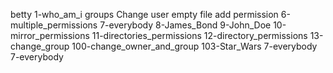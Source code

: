 betty 1-who_am_i groups Change user empty file add permission 6-multiple_permissions 7-everybody 8-James_Bond 9-John_Doe
10-mirror_permissions
 11-directories_permissions
12-directory_permissions
13-change_group
100-change_owner_and_group
 103-Star_Wars
7-everybody
7-everybody
